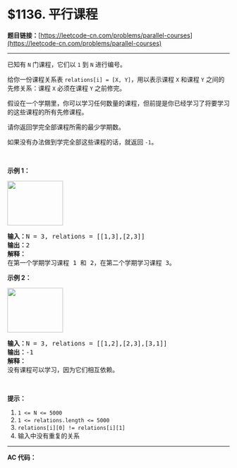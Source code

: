 # $1136. 平行课程

**题目链接：**[https://leetcode-cn.com/problems/parallel-courses](https://leetcode-cn.com/problems/parallel-courses)

---

<div class="content__1Y2H">
 <div class="notranslate">
  <p>已知有 <code>N</code>&nbsp;门课程，它们以&nbsp;<code>1</code> 到&nbsp;<code>N</code>&nbsp;进行编号。</p> 
  <p>给你一份课程关系表&nbsp;<code>relations[i] = [X, Y]</code>，用以表示课程&nbsp;<code>X</code>&nbsp;和课程&nbsp;<code>Y</code>&nbsp;之间的先修关系：课程&nbsp;<code>X</code>&nbsp;必须在课程&nbsp;<code>Y</code>&nbsp;之前修完。</p> 
  <p>假设在一个学期里，你可以学习任何数量的课程，但前提是你已经学习了将要学习的这些课程的所有先修课程。</p> 
  <p>请你返回学完全部课程所需的最少学期数。</p> 
  <p>如果没有办法做到学完全部这些课程的话，就返回&nbsp;<code>-1</code>。</p> 
  <p>&nbsp;</p> 
  <p><strong>示例 1：</strong></p> 
  <p><strong><img style="height: 101px; width: 126px;" src="/aliyun-lc-upload/uploads/2019/07/27/1316_ex1.png" alt=""></strong></p> 
  <pre class="language-text"><strong>输入：</strong>N = 3, relations = [[1,3],[2,3]]
<strong>输出：</strong>2
<strong>解释：</strong>
在第一个学期学习课程 1 和 2，在第二个学期学习课程 3。
</pre> 
  <p><strong>示例 2：</strong></p> 
  <p><strong><img style="height: 101px; width: 126px;" src="/aliyun-lc-upload/uploads/2019/07/27/1316_ex2.png" alt=""></strong></p> 
  <pre class="language-text"><strong>输入：</strong>N = 3, relations = [[1,2],[2,3],[3,1]]
<strong>输出：</strong>-1
<strong>解释：</strong>
没有课程可以学习，因为它们相互依赖。</pre> 
  <p>&nbsp;</p> 
  <p><strong>提示：</strong></p> 
  <ol> 
   <li><code>1 &lt;= N &lt;= 5000</code></li> 
   <li><code>1 &lt;= relations.length &lt;= 5000</code></li> 
   <li><code>relations[i][0] != relations[i][1]</code></li> 
   <li>输入中没有重复的关系</li> 
  </ol> 
 </div>
</div>

---

**AC 代码：**

```java

```